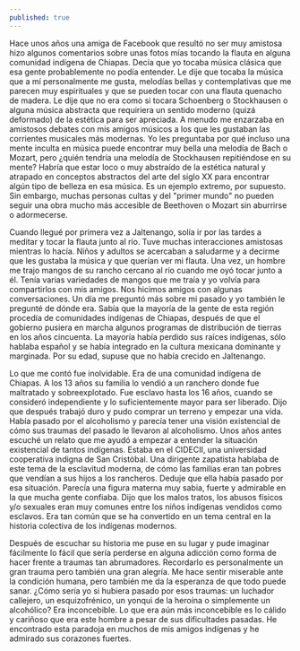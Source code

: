 ```yaml
---
published: true
---
```

Hace unos años una amiga de Facebook que resultó no ser muy amistosa hizo algunos comentarios sobre unas fotos mías tocando la flauta en alguna comunidad indígena de Chiapas.  Decía que yo tocaba música clásica que esa gente probablemente no podía entender.  Le dije que tocaba la música que a mí personalmente me gusta, melodías bellas y contemplativas que me parecen muy espirituales y que se pueden tocar con una flauta quenacho de madera.  Le dije que no era como si tocara Schoenberg o Stockhausen o alguna música abstracta que requiriera un sentido moderno (quizá deformado) de la estética para ser apreciada.  A menudo me enzarzaba en amistosos debates con mis amigos músicos a los que les gustaban las corrientes musicales más modernas.  Yo les preguntaba por qué incluso una mente inculta en música puede encontrar muy bella una melodía de Bach o Mozart, pero ¿quién tendría una melodía de Stockhausen repitiéndose en su mente?  Habría que estar loco o muy abstraído de la estética natural y atrapado en conceptos abstractos del arte del siglo XX para encontrar algún tipo de belleza en esa música.  Es un ejemplo extremo, por supuesto.  Sin embargo, muchas personas cultas y del "primer mundo" no pueden seguir una obra mucho más accesible de Beethoven o Mozart sin aburrirse o adormecerse.  

Cuando llegué por primera vez a Jaltenango, solía ir por las tardes a meditar y tocar la flauta junto al río.  Tuve muchas interacciones amistosas mientras lo hacía.  Niños y adultos se acercaban a saludarme y a decirme que les gustaba la música y que querían ver mi flauta.  Una vez, un hombre me trajo mangos de su rancho cercano al río cuando me oyó tocar junto a él.  Tenía varias variedades de mangos que me traía y yo volvía para compartirlos con mis amigos.  Nos hicimos amigos con algunas conversaciones.  Un día me preguntó más sobre mi pasado y yo también le pregunté de dónde era.  Sabía que la mayoría de la gente de esta región procedía de comunidades indígenas de Chiapas, después de que el gobierno pusiera en marcha algunos programas de distribución de tierras en los años cincuenta.  La mayoría había perdido sus raíces indígenas, sólo hablaba español y se había integrado en la cultura mexicana dominante y marginada.  Por su edad, supuse que no había crecido en Jaltenango. 

Lo que me contó fue inolvidable.  Era de una comunidad indígena de Chiapas.  A los 13 años su familia lo vendió a un ranchero donde fue maltratado y sobreexplotado.  Fue esclavo hasta los 16 años, cuando se consideró independiente y lo suficientemente mayor para ser liberado. Dijo que después trabajó duro y pudo comprar un terreno y empezar una vida.  Había pasado por el alcoholismo y parecía tener una visión existencial de cómo sus traumas del pasado le llevaron al alcoholismo.  Unos años antes escuché un relato que me ayudó a empezar a entender la situación existencial de tantos indígenas.  Estaba en el CIDECII, una universidad cooperativa indigna de San Cristóbal.  Una dirigente zapatista hablaba de este tema de la esclavitud moderna, de cómo las familias eran tan pobres que vendían a sus hijos a los rancheros.  Deduje que ella había pasado por esa situación. Parecía una figura materna muy sabia, fuerte y admirable en la que mucha gente confiaba.  Dijo que los malos tratos, los abusos físicos y/o sexuales eran muy comunes entre los niños indígenas vendidos como esclavos.  Era tan común que se ha convertido en un tema central en la historia colectiva de los indígenas modernos.  

Después de escuchar su historia me puse en su lugar y pude imaginar fácilmente lo fácil que sería perderse en alguna adicción como forma de hacer frente a traumas tan abrumadores.  Recordarlo es personalmente un gran trauma pero también una gran alegría.  Me hace sentir miserable ante la condición humana, pero también me da la esperanza de que todo puede sanar. ¿Cómo sería yo si hubiera pasado por esos traumas: un luchador callejero, un esquizofrénico, un yonqui de la heroína o simplemente un alcohólico?  Era inconcebible.  Lo que era aún más inconcebible es lo cálido y cariñoso que era este hombre a pesar de sus dificultades pasadas.  He encontrado esta paradoja en muchos de mis amigos indígenas y he admirado sus corazones fuertes.

